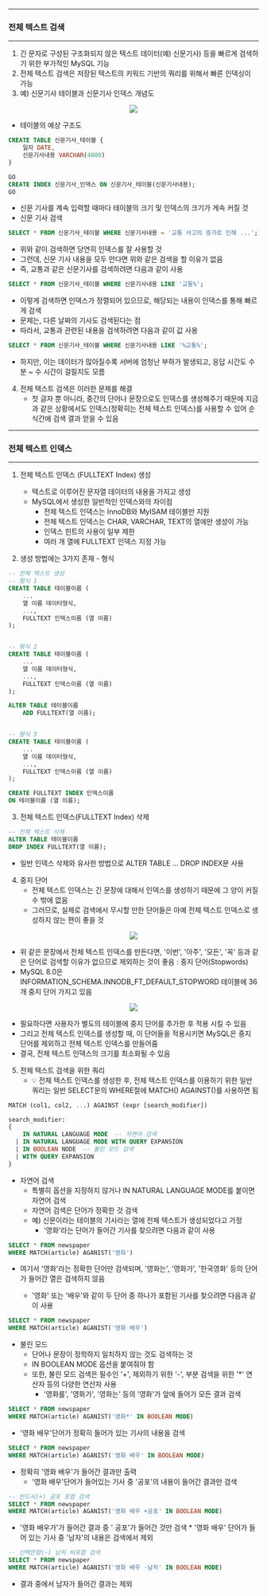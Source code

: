 -----
### 전체 텍스트 검색
-----
1. 긴 문자로 구성된 구조화되지 않은 텍스트 데이터(예) 신문기사) 등을 빠르게 검색하기 위한 부가적인 MySQL 기능
2. 전체 텍스트 검색은 저장된 텍스트의 키워드 기반의 쿼리를 위해서 빠른 인덱싱이 가능
3. 예) 신문기사 테이블과 신문기사 인덱스 개념도
<div align="center">
<img src="(https://github.com/user-attachments/assets/f879472f-bfe0-436b-964c-a183246f14f2">
</div>

  - 테이블의 예상 구조도
```sql
CREATE TABLE 신문기사_테이블 {
    일자 DATE,
    신문기사내용 VARCHAR(4000)
}

GO
CREATE INDEX 신문기사_인덱스 ON 신문기사_테이블(신문기사내용);
GO
```

  - 신문 기사를 계속 입력할 때마다 테이블의 크기 및 인덱스의 크기가 게속 커질 것
  - 신문 기사 검색
```sql
SELECT * FROM 신문기사_테이블 WHERE 신문기사내용 = '교통 사고의 증가로 인해 ...';
```
  - 위와 같이 검색하면 당연히 인덱스를 잘 사용할 것
  - 그런데, 신문 기사 내용을 모두 안다면 위와 같은 검색을 할 이유가 없음
  - 즉, 교통과 같은 신문기사를 검색하려면 다음과 같이 사용
```sql
SELECT * FROM 신문기사_테이블 WHERE 신문기사내용 LIKE '교통%';
```

  - 이렇게 검색하면 인덱스가 정렬되어 있으므로, 해당되는 내용이 인덱스를 통해 빠르게 검색
  - 문제는, 다른 날짜의 기사도 검색된다는 점
  - 따라서, 교통과 관련된 내용을 검색하려면 다음과 같이 값 사용
```sql
SELECT * FROM 신문기사_테이블 WHERE 신문기사내용 LIKE '%교통%';
```

  - 하지만, 이는 데이터가 많아질수록 서버에 엄청난 부하가 발생되고, 응답 시간도 수 분 ~ 수 시간이 걸릴지도 모름

4. 전체 텍스트 검색은 이러한 문제를 해결
   - 첫 글자 뿐 아니라, 중간의 단어나 문장으로도 인덱스를 생성해주기 때문에 지금과 같은 상황에서도 인덱스(정확히는 전체 텍스트 인덱스)를 사용할 수 있어 순식간에 검색 결과 얻을 수 있음

-----
### 전체 텍스트 인덱스
-----
1. 전체 텍스트 인덱스 (FULLTEXT Index) 생성
   - 텍스트로 이루어진 문자열 데이터의 내용을 가지고 생성
   - MySQL에서 생성한 일반적인 인덱스와의 차이점
     + 전체 텍스트 인덱스는 InnoDB와 MyISAM 테이블만 지원
     + 전체 텍스트 인덱스는 CHAR, VARCHAR, TEXT의 열에만 생성이 가능
     + 인덱스 힌트의 사용이 일부 제한
     + 여러 개 열에 FULLTEXT 인덱스 지정 가능

2. 생성 방법에는 3가지 존재 - 형식
```sql
-- 전체 텍스트 생성
-- 형식 1
CREATE TABLE 테이블이름 (
    ...
    열 이름 데이터형식,
    ...,
    FULLTEXT 인덱스이름 (열 이름)
);


-- 형식 2
CREATE TABLE 테이블이름 (
    ...
    열 이름 데이터형식,
    ...,
    FULLTEXT 인덱스이름 (열 이름)
);

ALTER TABLE 테이블이름
    ADD FULLTEXT(열 이름);


-- 형식 3
CREATE TABLE 테이블이름 (
    ...
    열 이름 데이터형식,
    ...,
    FULLTEXT 인덱스이름 (열 이름)
);

CREATE FULLTEXT INDEX 인덱스이름
ON 테이블이름 (열 이름);
```

3. 전체 텍스트 인덱스(FULLTEXT Index) 삭제
```sql
-- 전체 텍스트 삭제
ALTER TABLE 테이블이름
DROP INDEX FULLTEXT(열 이름);
```
   - 일반 인덱스 삭제와 유사한 방법으로 ALTER TABLE ... DROP INDEX문 사용

4. 중지 단어
   - 전체 텍스트 인덱스는 긴 문장에 대해서 인덱스를 생성하기 때문에 그 양이 커질 수 밖에 없음
   - 그러므로, 실제로 검색에서 무시할 만한 단어들은 아예 전체 텍스트 인덱스로 생성하지 않는 편이 좋을 것
<div align="center">
<img src="https://github.com/user-attachments/assets/dfa3bcd3-db4d-4fa7-8876-0dc24953f954">
</div>

   - 위 같은 문장에서 전체 텍스트 인덱스를 만든다면, '이번', '아주', '모든', '꼭' 등과 같은 단어로 검색할 이유가 없으므로 제외하는 것이 좋음 : 중지 단어(Stopwords)
   - MySQL 8.0은 INFORMATION_SCHEMA.INNODB_FT_DEFAULT_STOPWORD 테이블에 36개 중지 단어 가지고 있음
<div align="center">
<img src="https://github.com/user-attachments/assets/0e155230-30cf-4df9-b9b5-7c6b6b4d4311">
</div>

  - 필요하다면 사용자가 별도의 테이블에 중지 단어를 추가한 후 적용 시킬 수 있음
  - 그리고 전체 텍스트 인덱스를 생성할 때, 이 단어들을 적용시키면 MySQL은 중지 단어를 제외하고 전체 텍스트 인덱스를 만들어줌
  - 결국, 전체 텍스트 인덱스의 크기를 최소화될 수 있음

5. 전체 텍스트 검색을 위한 쿼리
   - 💡 전체 텍스트 인덱스를 생성한 후, 전체 텍스트 인덱스를 이용하기 위한 일반 쿼리는 일반 SELECT문의 WHERE절에 MATCH() AGAINST()를 사용하면 됨
```sql
MATCH (col1, col2, ...) AGAINST (expr [search_modifier])

search_modifier:
{
    IN NATURAL LANGUAGE MODE  -- 자연어 검색
  | IN NATURAL LANGUAGE MODE WITH QUERY EXPANSION
  | IN BOOLEAN NODE  -- 불린 모드 검색
  | WITH QUERY EXPANSION
}
```
  - 자연어 검색
    + 특별히 옵션을 지정하지 않거나 IN NATURAL LANGUAGE MODE를 붙이면 자연어 검색
    + 자연어 검색은 단어가 정확한 것 검색
    + 예) 신문이라는 테이블의 기사라는 열에 전체 텍스트가 생성되었다고 가정
      * '영화'라는 단어가 들어간 기사를 찾으려면 다음과 같이 사용
```sql
SELECT * FROM newspaper
WHERE MATCH(article) AGANIST('영화')
```
* 여기서 '영화'라는 정확한 단어만 검색되며, '영화는', '영화가', '한국영화' 등의 단어가 들어간 열은 검색하지 않음

  * '영화' 또는 '배우'와 같이 두 단어 중 하나가 포함된 기사를 찾으려면 다음과 같이 사용
```sql
SELECT * FROM newspaper
WHERE MATCH(article) AGANIST('영화 배우')
```

  - 불린 모드
    + 단어나 문장이 정학하지 일치하지 않는 것도 검색하는 것
    + IN BOOLEAN MODE 옵션을 붙여줘야 함
    + 또한, 불린 모드 검색은 필수인 '+', 제외하기 위한 '-', 부분 검색을 위한 '*' 연산자 등의 다양한 연산자 사용
      * '영화를', '영화가', '영화는' 등의 '영화'가 앞에 들어가 모든 결과 검색
```sql
SELECT * FROM newspaper
WHERE MATCH(article) AGANIST('영화*' IN BOOLEAN MODE)
```
* '영화 배우'단어가 정확히 들어가 있는 기사의 내용을 검색
```sql
SELECT * FROM newspaper
WHERE MATCH(article) AGANIST('영화 배우' IN BOOLEAN MODE)
```
* 정확히 '영화 배우'가 들어간 결과만 출력
     * '영화 배우'단어가 들어있는 기사 중 '공포'의 내용이 들어간 결과만 검색
```sql
-- 반드시(+) 공포 포함 검색
SELECT * FROM newspaper
WHERE MATCH(article) AGANIST('영화 배우 +공포' IN BOOLEAN MODE)
```
* '영화 배우가'가 들어간 결과 중 ' 공포'가 들어간 것만 검색
      * '영화 배우' 단어가 들어 있는 기사 중 '남자'의 내용은 검색에서 제외
```sql
-- 선택안함(-) 남자 비포함 검색
SELECT * FROM newspaper
WHERE MATCH(article) AGANIST('영화 배우 -남자' IN BOOLEAN MODE)
```
* 결과 중에서 남자가 들어간 결과는 제외

